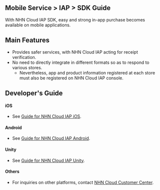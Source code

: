 ## Mobile Service > IAP > SDK Guide
With NHN Cloud IAP SDK, easy and strong in-app purchase becomes available on mobile applications.

## Main Features

* Provides safer services, with NHN Cloud IAP acting for receipt verification.
* No need to directly integrate in different formats so as to respond to various stores.
    * Nevertheless, app and product information registered at each store must also be registered on NHN Cloud IAP console.

## Developer's Guide

#### iOS
* See [Guide for NHN Cloud IAP iOS](https://docs.toast.com/ko/TOAST/ko/toast-sdk/iap-ios/).

#### Android
* See [Guide for NHN Cloud IAP Android](https://docs.toast.com/ko/TOAST/ko/toast-sdk/iap-android/).

#### Unity
* See [Guide for NHN Cloud IAP Unity](https://docs.toast.com/ko/TOAST/ko/toast-sdk/iap-unity/).

#### Others
* For inquiries on other platforms, contact [NHN Cloud Customer Center](https://toast.com/support/inquiry?alias=tab3_06).
